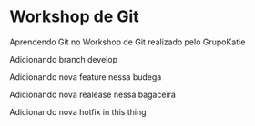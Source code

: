 # Workshop de Git
Aprendendo Git no Workshop de Git realizado pelo GrupoKatie

Adicionando branch develop

Adicionando nova feature nessa budega

Adicionando nova realease nessa bagaceira

Adicionando nova hotfix in this thing
